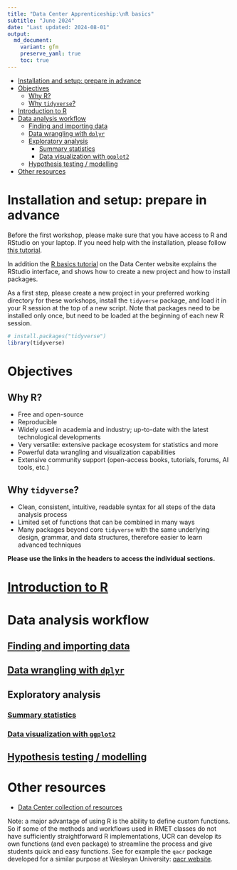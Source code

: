 ```yaml
---
title: "Data Center Apprenticeship:\nR basics"
subtitle: "June 2024" 
date: "Last updated: 2024-08-01"
output:
  md_document:
    variant: gfm
    preserve_yaml: true
    toc: true
---
```


- [Installation and setup: prepare in
  advance](#installation-and-setup-prepare-in-advance)
- [Objectives](#objectives)
  - [Why R?](#why-r)
  - [Why `tidyverse`?](#why-tidyverse)
- [Introduction to R](#introduction-to-r)
- [Data analysis workflow](#data-analysis-workflow)
  - [Finding and importing data](#finding-and-importing-data)
  - [Data wrangling with `dplyr`](#data-wrangling-with-dplyr)
  - [Exploratory analysis](#exploratory-analysis)
    - [Summary statistics](#summary-statistics)
    - [Data visualization with
      `ggplot2`](#data-visualization-with-ggplot2)
  - [Hypothesis testing / modelling](#hypothesis-testing-modelling)
- [Other resources](#other-resources)

# Installation and setup: prepare in advance

Before the first workshop, please make sure that you have access to R
and RStudio on your laptop. If you need help with the installation,
please follow [this tutorial](../../../tutorial/r_install).

In addition the [R basics tutorial](../../../tutorial/r_basics) on the
Data Center website explains the RStudio interface, and shows how to
create a new project and how to install packages.

As a first step, please create a new project in your preferred working
directory for these workshops, install the `tidyverse` package, and load
it in your R session at the top of a new script. Note that packages need
to be installed only once, but need to be loaded at the beginning of
each new R session.

``` r
# install.packages("tidyverse")
library(tidyverse)
```

# Objectives

## Why R?

- Free and open-source
- Reproducible
- Widely used in academia and industry; up-to-date with the latest
  technological developments
- Very versatile: extensive package ecosystem for statistics and more
- Powerful data wrangling and visualization capabilities
- Extensive community support (open-access books, tutorials, forums, AI
  tools, etc.)

## Why `tidyverse`?

- Clean, consistent, intuitive, readable syntax for all steps of the
  data analysis process
- Limited set of functions that can be combined in many ways
- Many packages beyond core `tidyverse` with the same underlying design,
  grammar, and data structures, therefore easier to learn advanced
  techniques

**Please use the links in the headers to access the individual
sections.**

# [Introduction to R](intro)

# Data analysis workflow

## [Finding and importing data](import)

## [Data wrangling with `dplyr`](clean)

## Exploratory analysis

### [Summary statistics](summary)

### [Data visualization with `ggplot2`](ggplot)

## [Hypothesis testing / modelling](stats)

# Other resources

- [Data Center collection of resources](../../../tutorial/links/)

Note: a major advantage of using R is the ability to define custom
functions. So if some of the methods and workflows used in RMET classes
do not have sufficiently straightforward R implementations, UCR can
develop its own functions (and even package) to streamline the process
and give students quick and easy functions. See for example the `qacr`
package developed for a similar purpose at Wesleyan University: [qacr
website](https://rkabacoff.github.io/qacr/articles/qacr.html).
